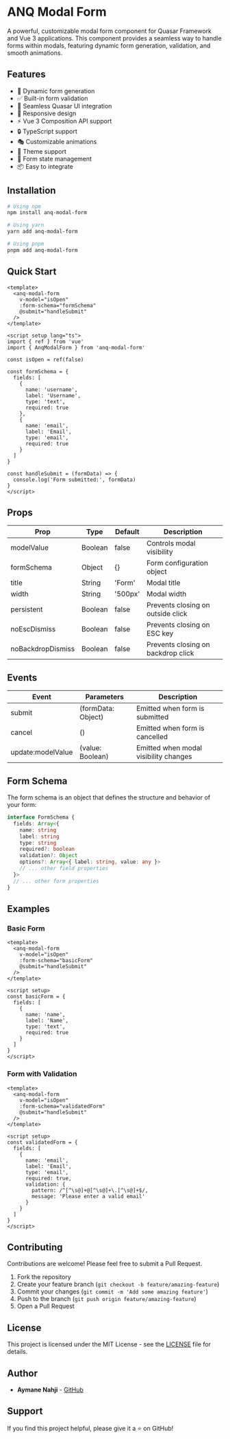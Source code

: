 # ANQ Modal Form

A powerful, customizable modal form component for Quasar Framework and Vue 3 applications. This component provides a seamless way to handle forms within modals, featuring dynamic form generation, validation, and smooth animations.

## Features

- 🎯 Dynamic form generation
- ✅ Built-in form validation
- 🎨 Seamless Quasar UI integration
- 📱 Responsive design
- ⚡ Vue 3 Composition API support
- 🔒 TypeScript support
- 🎭 Customizable animations
- 🎨 Theme support
- 🔄 Form state management
- 📦 Easy to integrate

## Installation

```bash
# Using npm
npm install anq-modal-form

# Using yarn
yarn add anq-modal-form

# Using pnpm
pnpm add anq-modal-form
```

## Quick Start

```vue
<template>
  <anq-modal-form
    v-model="isOpen"
    :form-schema="formSchema"
    @submit="handleSubmit"
  />
</template>

<script setup lang="ts">
import { ref } from 'vue'
import { AnqModalForm } from 'anq-modal-form'

const isOpen = ref(false)

const formSchema = {
  fields: [
    {
      name: 'username',
      label: 'Username',
      type: 'text',
      required: true
    },
    {
      name: 'email',
      label: 'Email',
      type: 'email',
      required: true
    }
  ]
}

const handleSubmit = (formData) => {
  console.log('Form submitted:', formData)
}
</script>
```

## Props

| Prop | Type | Default | Description |
|------|------|---------|-------------|
| modelValue | Boolean | false | Controls modal visibility |
| formSchema | Object | {} | Form configuration object |
| title | String | 'Form' | Modal title |
| width | String | '500px' | Modal width |
| persistent | Boolean | false | Prevents closing on outside click |
| noEscDismiss | Boolean | false | Prevents closing on ESC key |
| noBackdropDismiss | Boolean | false | Prevents closing on backdrop click |

## Events

| Event | Parameters | Description |
|-------|------------|-------------|
| submit | (formData: Object) | Emitted when form is submitted |
| cancel | () | Emitted when form is cancelled |
| update:modelValue | (value: Boolean) | Emitted when modal visibility changes |

## Form Schema

The form schema is an object that defines the structure and behavior of your form:

```typescript
interface FormSchema {
  fields: Array<{
    name: string
    label: string
    type: string
    required?: boolean
    validation?: Object
    options?: Array<{ label: string, value: any }>
    // ... other field properties
  }>
  // ... other form properties
}
```

## Examples

### Basic Form
```vue
<template>
  <anq-modal-form
    v-model="isOpen"
    :form-schema="basicForm"
    @submit="handleSubmit"
  />
</template>

<script setup>
const basicForm = {
  fields: [
    {
      name: 'name',
      label: 'Name',
      type: 'text',
      required: true
    }
  ]
}
</script>
```

### Form with Validation
```vue
<template>
  <anq-modal-form
    v-model="isOpen"
    :form-schema="validatedForm"
    @submit="handleSubmit"
  />
</template>

<script setup>
const validatedForm = {
  fields: [
    {
      name: 'email',
      label: 'Email',
      type: 'email',
      required: true,
      validation: {
        pattern: /^[^\s@]+@[^\s@]+\.[^\s@]+$/,
        message: 'Please enter a valid email'
      }
    }
  ]
}
</script>
```

## Contributing

Contributions are welcome! Please feel free to submit a Pull Request.

1. Fork the repository
2. Create your feature branch (`git checkout -b feature/amazing-feature`)
3. Commit your changes (`git commit -m 'Add some amazing feature'`)
4. Push to the branch (`git push origin feature/amazing-feature`)
5. Open a Pull Request

## License

This project is licensed under the MIT License - see the [LICENSE](LICENSE) file for details.

## Author

- **Aymane Nahji** - [GitHub](https://github.com/AymaneNahji)

## Support

If you find this project helpful, please give it a ⭐️ on GitHub! 